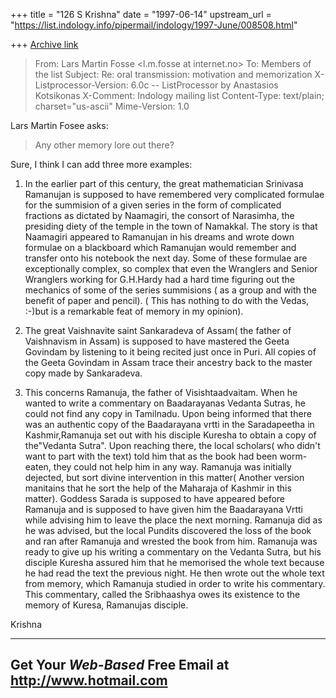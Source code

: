 +++
title = "126 S Krishna"
date = "1997-06-14"
upstream_url = "https://list.indology.info/pipermail/indology/1997-June/008508.html"

+++
[Archive link](https://list.indology.info/pipermail/indology/1997-June/008508.html)





>From: Lars Martin Fosse <l.m.fosse at internet.no>
>To: Members of the list <indology at liverpool.ac.uk>
>Subject: Re: oral transmission: motivation and memorization
>X-Listprocessor-Version: 6.0c -- ListProcessor by Anastasios Kotsikonas
>X-Comment: Indology mailing list
>Content-Type: text/plain; charset="us-ascii"
>Mime-Version: 1.0
>
>>

Lars Martin Fosee asks:
>Any other memory lore out there?
>

Sure, I think I can add three more examples:
1. In the earlier part of this century, the great mathematician
Srinivasa Ramanujan is supposed to have remembered very complicated
formulae for the summision of a given series in the form of complicated  
fractions as dictated by Naamagiri, the consort of Narasimha, the 
presiding diety of the temple in the town of Namakkal. The story is that 
Naamagiri appeared to Ramanujan in his dreams and wrote down formulae on 
a blackboard which Ramanujan would remember and transfer onto his 
notebook the next day. Some of these formulae are exceptionally complex, 
so complex that even the Wranglers and Senior
Wranglers working for G.H.Hardy had a hard time figuring out the 
mechanics of some of the series summisions ( as a group and with the
benefit of paper and pencil). ( This has nothing to do with the Vedas,  
:-)but is a remarkable feat of memory in my opinion).

2. The great Vaishnavite saint Sankaradeva of Assam( the father of
Vaishnavism in Assam) is supposed to have mastered the Geeta Govindam
by listening to it being recited just once in Puri. All copies
of the Geeta Govindam in Assam trace their ancestry back to the master
copy made by Sankaradeva.

3. This concerns Ramanuja, the father of Visishtaadvaitam. When he 
wanted to write a commentary on Baadarayanas Vedanta Sutras, he could 
not find any copy in Tamilnadu. Upon being informed that there was an
authentic copy of the Baadarayana vrtti in the Saradapeetha in 
Kashmir,Ramanuja set out with his disciple Kuresha to obtain a copy of 
the"Vedanta Sutra". Upon reaching there, the local scholars( who didn't 
want to part with the text) told him that as the book had been 
worm-eaten, they could not help him in any way. Ramanuja was initially 
dejected, but sort divine intervention in this matter( Another version
manitains that he sort the help of the Maharaja of Kashmir in this 
matter). Goddess Sarada is supposed to have appeared before Ramanuja and 
is supposed to have given him the Baadarayana Vrtti while advising
him to leave the place the next morning. Ramanuja did as he was advised, 
but the local Pundits discovered the loss of the book and ran after 
Ramanuja and wrested the book from him. Ramanuja was ready to give up 
his writing a commentary on the Vedanta Sutra, but his disciple Kuresha 
assured him that he memorised the whole text because he had read the 
text the previous night. He then wrote out the whole text from memory, 
which Ramanuja studied in order to write his commentary. This 
commentary, called the Sribhaashya owes its existence
to the memory of Kuresa, Ramanujas disciple.

Krishna




---------------------------------------------------------
Get Your *Web-Based* Free Email at http://www.hotmail.com
---------------------------------------------------------




